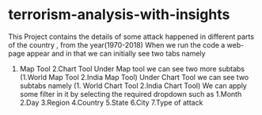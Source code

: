 # terrorism-analysis-with-insights

This Project contains the details of some attack happened in different parts of the country , from the year(1970-2018)
When we run the code a web-page appear and in that we can initially see two tabs namely
 1. Map Tool    2.Chart Tool
 Under Map tool we can see two more subtabs  (1.World Map Tool     2.India Map Tool) 
 Under Chart Tool we can see two subtabs namely  (1. World Chart Tool   2.India Chart Tool)
 We can apply some filter in it by selecting the required dropdown such as
   1.Month
   2.Day
   3.Region
   4.Country
   5.State
   6.City
   7.Type of attack
 
